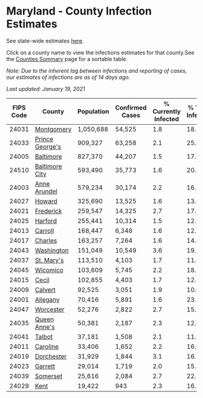 # Maryland - County Infection Estimates

See state-wide estimates [here](/infections/us-md).

Click on a county name to view the infections estimates for that county.See the [Counties Summary](/infections/summary-counties) page for a sortable table.

*Note: Due to the inherent lag between infections and reporting of cases, our estimates of infections are as of 14 days ago.*

*Last updated: January 19, 2021*

|   FIPS Code |                             County |   Population |   Confirmed Cases |   % Currently Infected |   % Total Infected |
|-------------|------------------------------------|--------------|-------------------|------------------------|--------------------|
|       24031 |           [Montgomery](montgomery) |    1,050,688 |            54,525 |                    1.8 |               18.2 |
|       24033 | [Prince George's](prince-george's) |      909,327 |            63,258 |                    2.1 |               25.3 |
|       24005 |             [Baltimore](baltimore) |      827,370 |            44,207 |                    1.5 |               17.5 |
|       24510 |   [Baltimore City](baltimore-city) |      593,490 |            35,773 |                    1.6 |               20.1 |
|       24003 |       [Anne Arundel](anne-arundel) |      579,234 |            30,174 |                    2.2 |               16.5 |
|       24027 |                   [Howard](howard) |      325,690 |            13,525 |                    1.6 |               13.6 |
|       24021 |             [Frederick](frederick) |      259,547 |            14,325 |                    2.7 |               17.6 |
|       24025 |                 [Harford](harford) |      255,441 |            10,314 |                    1.5 |               12.1 |
|       24013 |                 [Carroll](carroll) |      168,447 |             6,348 |                    1.6 |               12.2 |
|       24017 |                 [Charles](charles) |      163,257 |             7,264 |                    1.6 |               14.6 |
|       24043 |           [Washington](washington) |      151,049 |            10,549 |                    3.6 |               19.5 |
|       24037 |           [St. Mary's](st.-mary's) |      113,510 |             4,103 |                    1.7 |               11.1 |
|       24045 |               [Wicomico](wicomico) |      103,609 |             5,745 |                    2.2 |               18.1 |
|       24015 |                     [Cecil](cecil) |      102,855 |             4,403 |                    1.7 |               12.7 |
|       24009 |                 [Calvert](calvert) |       92,525 |             3,051 |                    1.9 |               10.0 |
|       24001 |               [Allegany](allegany) |       70,416 |             5,891 |                    1.6 |               23.5 |
|       24047 |             [Worcester](worcester) |       52,276 |             2,822 |                    2.7 |               15.8 |
|       24035 |       [Queen Anne's](queen-anne's) |       50,381 |             2,187 |                    2.3 |               12.6 |
|       24041 |                   [Talbot](talbot) |       37,181 |             1,508 |                    2.1 |               11.9 |
|       24011 |               [Caroline](caroline) |       33,406 |             1,652 |                    2.2 |               16.0 |
|       24019 |           [Dorchester](dorchester) |       31,929 |             1,844 |                    3.1 |               16.7 |
|       24023 |                 [Garrett](garrett) |       29,014 |             1,719 |                    2.0 |               15.8 |
|       24039 |               [Somerset](somerset) |       25,616 |             2,084 |                    2.7 |               22.7 |
|       24029 |                       [Kent](kent) |       19,422 |               943 |                    2.3 |               16.1 |